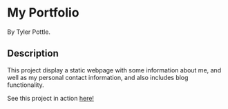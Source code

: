 # My Portfolio

By Tyler Pottle.

## Description

This project display a static webpage with some information about me, and well
as my personal contact information, and also includes blog functionality.

See this project in action [here!](http://www.tylerpottle.com)
